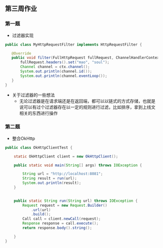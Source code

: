 ## 第三周作业
### 第一题
- 过滤器实现
 ``` java
public class MyHttpRequestFilter implements HttpRequestFilter {

    @Override
    public void filter(FullHttpRequest fullRequest, ChannelHandlerContext ctx) {
        fullRequest.headers().set("mao", "soul");
        Channel channel = ctx.channel();
        System.out.println(channel.id());
        System.out.println(channel.eventLoop());
    }
}

``` 
- 关于过滤器的一些想法
    - 无论过滤器是在请求端还是在返回端，都可以以链式的方式存储，也就是说可以有过个过滤器存在以一定的规则进行过滤，比如排序，拿到上线文相关的东西进行操作

###  第二题
- 整合OkHttp
``` java
public class OkHttpClientTest {

    static OkHttpClient client = new OkHttpClient();

    public static void main(String[] args) throws IOException {

        String url = "http://localhost:8081";
        String result = run(url);
        System.out.println(result);
    }
    

    public static String run(String url) throws IOException {
        Request request = new Request.Builder()
            .url(url)
            .build();
        Call call = client.newCall(request);
        Response response = call.execute();
        return response.body().string();

    }
}   
```
